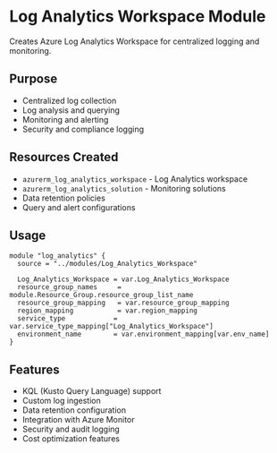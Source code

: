 # Log Analytics Workspace Module

Creates Azure Log Analytics Workspace for centralized logging and monitoring.

## Purpose
- Centralized log collection
- Log analysis and querying
- Monitoring and alerting
- Security and compliance logging

## Resources Created
- `azurerm_log_analytics_workspace` - Log Analytics workspace
- `azurerm_log_analytics_solution` - Monitoring solutions
- Data retention policies
- Query and alert configurations

## Usage
```hcl
module "log_analytics" {
  source = "../modules/Log_Analytics_Workspace"
  
  Log_Analytics_Workspace = var.Log_Analytics_Workspace
  resource_group_names     = module.Resource_Group.resource_group_list_name
  resource_group_mapping   = var.resource_group_mapping
  region_mapping           = var.region_mapping
  service_type            = var.service_type_mapping["Log_Analytics_Workspace"]
  environment_name        = var.environment_mapping[var.env_name]
}
```

## Features
- KQL (Kusto Query Language) support
- Custom log ingestion
- Data retention configuration
- Integration with Azure Monitor
- Security and audit logging
- Cost optimization features
